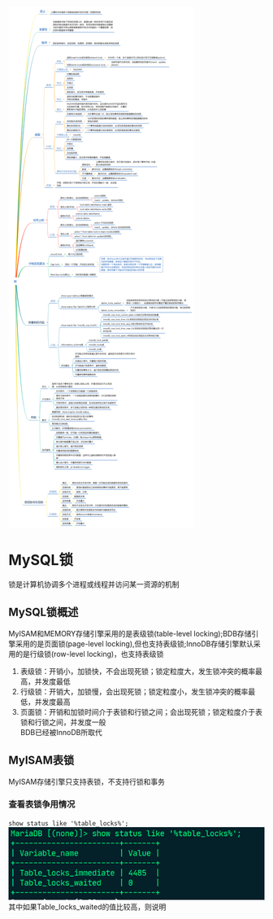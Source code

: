![title](https://raw.githubusercontent.com/liujinxi931204/image/master/gitnote/2020/06/17/1592384728792-1592384729092.png)  
# MySQL锁  
锁是计算机协调多个进程或线程并访问某一资源的机制  
## MySQL锁概述  
MyISAM和MEMORY存储引擎采用的是表级锁(table-level locking);BDB存储引擎采用的是页面锁(page-level locking),但也支持表级锁;InnoDB存储引擎默认采用的是行级锁(row-level locking)，也支持表级锁  
1. 表级锁：开销小，加锁快，不会出现死锁；锁定粒度大，发生锁冲突的概率最高，并发度最低  
2. 行级锁：开销大，加锁慢，会出现死锁；锁定粒度小，发生锁冲突的概率最低，并发度最高  
3. 页面锁：开销和加锁时间介于表锁和行锁之间；会出现死锁；锁定粒度介于表锁和行锁之间，并发度一般  
BDB已经被InnoDB所取代  
## MyISAM表锁  
MyISAM存储引擎只支持表锁，不支持行锁和事务  
### 查看表锁争用情况  
`show status like '%table_locks%';`  
![title](https://raw.githubusercontent.com/liujinxi931204/image/master/gitnote/2020/08/26/1598429010951-1598429011016.png)  
其中如果Table_locks_waited的值比较高，则说明


